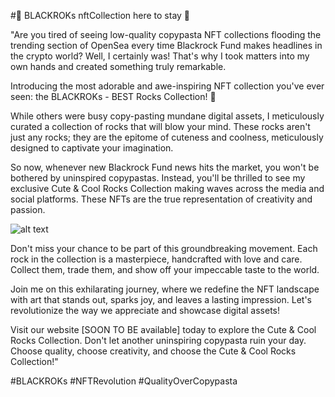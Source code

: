 #📢 BLACKROKs nftCollection here to stay 📢

"Are you tired of seeing low-quality copypasta NFT collections flooding the trending section of OpenSea every time Blackrock Fund makes headlines in the crypto world? Well, I certainly was! That's why I took matters into my own hands and created something truly remarkable.

Introducing the most adorable and awe-inspiring NFT collection you've ever seen: the BLACKROKs - BEST Rocks Collection! 🌟

While others were busy copy-pasting mundane digital assets, I meticulously curated a collection of rocks that will blow your mind. These rocks aren't just any rocks; they are the epitome of cuteness and coolness, meticulously designed to captivate your imagination.

So now, whenever new Blackrock Fund news hits the market, you won't be bothered by uninspired copypastas. Instead, you'll be thrilled to see my exclusive Cute & Cool Rocks Collection making waves across the media and social platforms. These NFTs are the true representation of creativity and passion.

![alt text]([http://url/to/img.png](https://raw.githubusercontent.com/blackroks/images/main/finkThumbUp.png))

Don't miss your chance to be part of this groundbreaking movement. Each rock in the collection is a masterpiece, handcrafted with love and care. Collect them, trade them, and show off your impeccable taste to the world.

Join me on this exhilarating journey, where we redefine the NFT landscape with art that stands out, sparks joy, and leaves a lasting impression. Let's revolutionize the way we appreciate and showcase digital assets!

Visit our website [SOON TO BE available] today to explore the Cute & Cool Rocks Collection. Don't let another uninspiring copypasta ruin your day. Choose quality, choose creativity, and choose the Cute & Cool Rocks Collection!"

#BLACKROKs #NFTRevolution #QualityOverCopypasta
